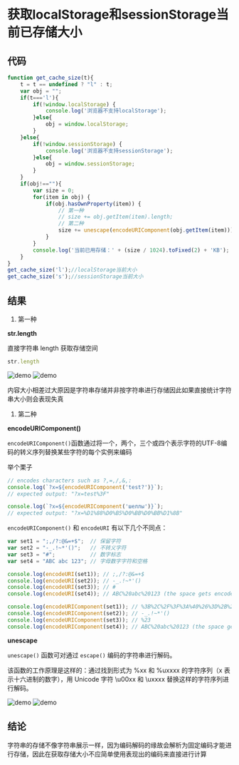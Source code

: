 #
# 获取localStorage和sessionStorage当前已存储大小

## 代码

```js
function get_cache_size(t){
    t = t == undefined ? "l" : t;
    var obj = "";
    if(t==='l'){
        if(!window.localStorage) {
            console.log('浏览器不支持localStorage');
        }else{
            obj = window.localStorage;
        }
    }else{
        if(!window.sessionStorage) {
            console.log('浏览器不支持sessionStorage');
        }else{
            obj = window.sessionStorage;
        }
    }
    if(obj!==""){
        var size = 0;
        for(item in obj) {
            if(obj.hasOwnProperty(item)) {
                // 第一种
                // size += obj.getItem(item).length;
                // 第二种
                size += unescape(encodeURIComponent(obj.getItem(item))).length;
            }
        }
        console.log('当前已用存储：' + (size / 1024).toFixed(2) + 'KB');
    }
}
get_cache_size('l');//localStorage当前大小
get_cache_size('s');//sessionStorage当前大小
```

## 结果

1. 第一种

**str.length**

直接字符串 length 获取存储空间

```js
str.length
```

<img :src="$withBase('/assets/browser/1618191151(1).jpg')" alt="demo" />

<img :src="$withBase('/assets/browser/1618191246(1).jpg')" alt="demo" />

内容大小相差过大原因是字符串存储并非按字符串进行存储因此如果直接统计字符串大小则会表现失真

1. 第二种

**encodeURIComponent()**

`encodeURIComponent()`函数通过将一个，两个，三个或四个表示字符的UTF-8编码的转义序列替换某些字符的每个实例来编码

举个栗子
```js
// encodes characters such as ?,=,/,&,:
console.log(`?x=${encodeURIComponent('test?')}`);
// expected output: "?x=test%3F"

console.log(`?x=${encodeURIComponent('шеллы')}`);
// expected output: "?x=%D1%88%D0%B5%D0%BB%D0%BB%D1%8B"
```

`encodeURIComponent()` 和 `encodeURI` 有以下几个不同点：

```js
var set1 = ";,/?:@&=+$";  // 保留字符
var set2 = "-_.!~*'()";   // 不转义字符
var set3 = "#";           // 数字标志
var set4 = "ABC abc 123"; // 字母数字字符和空格

console.log(encodeURI(set1)); // ;,/?:@&=+$
console.log(encodeURI(set2)); // -_.!~*'()
console.log(encodeURI(set3)); // #
console.log(encodeURI(set4)); // ABC%20abc%20123 (the space gets encoded as %20)

console.log(encodeURIComponent(set1)); // %3B%2C%2F%3F%3A%40%26%3D%2B%24
console.log(encodeURIComponent(set2)); // -_.!~*'()
console.log(encodeURIComponent(set3)); // %23
console.log(encodeURIComponent(set4)); // ABC%20abc%20123 (the space gets encoded as %20)
```

**unescape**

`unescape()` 函数可对通过 `escape()` 编码的字符串进行解码。

该函数的工作原理是这样的：通过找到形式为 %xx 和 %uxxxx 的字符序列（x 表示十六进制的数字），用 Unicode 字符 \u00xx 和 \uxxxx 替换这样的字符序列进行解码。

<img :src="$withBase('/assets/browser/1618192263(1).jpg')" alt="demo" />

<img :src="$withBase('/assets/browser/1618192308(1).jpg')" alt="demo" />

## 结论

字符串的存储不像字符串展示一样，因为编码解码的缘故会解析为固定编码才能进行存储，因此在获取存储大小不应简单使用表现出的编码来直接进行计算